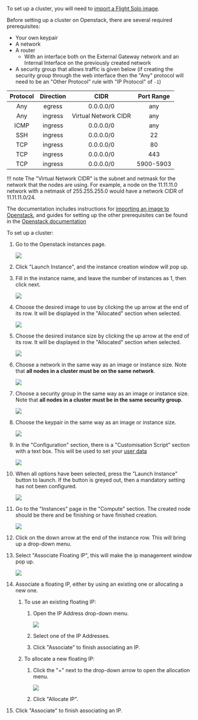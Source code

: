 
To set up a cluster, you will need to [import a Flight Solo image](../get-solo/index.md).

Before setting up a cluster on Openstack, there are several required prerequisites:

- Your own keypair
- A network
- A router
    - With an interface both on the External Gateway network and an Internal Interface on the previously created network
- A security group that allows traffic is given below (if creating the security group through the web interface then the "Any" protocol will need to be an "Other Protocol" rule with "IP Protocol" of `-1`)

| Protocol   |      Direction      |  CIDR | Port Range |
|:----------:|:-------------:|:------:|:------:|
| Any | egress | 0.0.0.0/0  | any |
| Any | ingress  |   Virtual Network CIDR | any|
| ICMP | ingress |  0.0.0.0/0 | any |
| SSH | ingress |  0.0.0.0/0 | 22 |
| TCP | ingress |  0.0.0.0/0 | 80 |
| TCP | ingress |  0.0.0.0/0 | 443 |
| TCP | ingress |  0.0.0.0/0 | 5900-5903 |

!!! note
    The "Virtual Network CIDR" is the subnet and netmask for the network that the nodes are using. For example, a node on the 11.11.11.0 network with a netmask of 255.255.255.0 would have a network CIDR of 11.11.11.0/24.


The documentation includes instructions for [importing an image to Openstack](../get-solo/openstack.md), and guides for setting up the other prerequisites can be found in the [Openstack documentation](https://docs.openstack.org)


To set up a cluster:

1. Go to the Openstack instances page.

    ![](img/openstack_instances.png)

1. Click "Launch Instance", and the instance creation window will pop up.

1. Fill in the instance name, and leave the number of instances as 1, then click next.

    ![](img/openstack_instance_details.png)

1. Choose the desired image to use by clicking the up arrow at the end of its row. It will be displayed in the "Allocated" section when selected.

    ![](img/openstack_instance_source.png)

1. Choose the desired instance size by clicking the up arrow at the end of its row. It will be displayed in the "Allocated" section when selected.

    ![](img/openstack_instance_flavours.png)

1. Choose a network in the same way as an image or instance size. Note that **all nodes in a cluster must be on the same network**.

    ![](img/openstack_instance_network.png)

1. Choose a security group in the same way as an image or instance size. Note that **all nodes in a cluster must be in the same security group**.

    ![](img/openstack_instance_security.png)

1. Choose the keypair in the same way as an image or instance size.

    ![](img/openstack_instance_keypair.png)

1. In the "Configuration" section, there is a "Customisation Script" section with a text box. This will be used to set your [user data](../understand-solo/user-data.md)

    ![](img/openstack_instance_configuration.png)

1. When all options have been selected, press the "Launch Instance" button to launch. If the button is greyed out, then a mandatory setting has not been configured.

    ![](img/openstack_instance_ready.png)

1. Go to the "Instances" page in the "Compute" section. The created node should be there and be finishing or have finished creation.

    ![](img/openstack_associate_ip.png)


1. Click on the down arrow at the end of the instance row. This will bring up a drop-down menu.

1. Select "Associate Floating IP", this will make the ip management window pop up.

    ![](img/openstack_manage_ips.png)

1. Associate a floating IP, either by using an existing one or allocating a new one.

    1. To use an existing floating IP:

        1. Open the IP Address drop-down menu.

            ![](img/openstack_manage_ips_dropdown.png)

        1. Select one of the IP Addresses.

        1. Click "Associate" to finish associating an IP.

    1. To allocate a new floating IP:

        1. Click the "+" next to the drop-down arrow to open the allocation menu.

            ![](img/openstack_manage_ips_new.png)

        1. Click "Allocate IP".

1. Click "Associate" to finish associating an IP.
